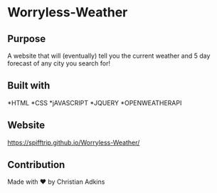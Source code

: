 # Worryless-Weather
## Purpose
A website that will (eventually) tell you the current weather and 5 day forecast of any city you 
search for!

## Built with
*HTML
*CSS
*jAVASCRIPT
*JQUERY
*OPENWEATHERAPI

## Website
https://spifftrip.github.io/Worryless-Weather/

## Contribution
Made with ❤️ by Christian Adkins
